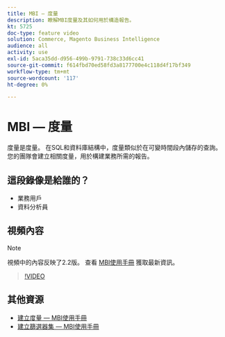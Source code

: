 ```yaml
---
title: MBI — 度量
description: 瞭解MBI度量及其如何用於構造報告。
kt: 5725
doc-type: feature video
solution: Commerce, Magento Business Intelligence
audience: all
activity: use
exl-id: 5aca35dd-d956-499b-9791-738c33d6cc41
source-git-commit: f614fbd70ed58fd3a8177700e4c118d4f17bf349
workflow-type: tm+mt
source-wordcount: '117'
ht-degree: 0%

---
```


# MBI — 度量

度量是度量。 在SQL和資料庫結構中，度量類似於在可變時間段內儲存的查詢。 您的團隊會建立相關度量，用於構建業務所需的報告。

## 這段錄像是給誰的？

- 業務用戶
- 資料分析員

## 視頻內容

>[!NOTE]
>
>視頻中的內容反映了2.2版。 查看 [MBI使用手冊](https://experienceleague.adobe.com/docs/commerce-business-intelligence/mbi/guide-overview.html) 獲取最新資訊。

>[!VIDEO](https://video.tv.adobe.com/v/35980?quality=12&learn=on)

## 其他資源

- [建立度量 — MBI使用手冊](https://experienceleague.adobe.com/docs/commerce-business-intelligence/mbi/build/reports/ess-manage-data-metrics.html)
- [建立篩選器集 — MBI使用手冊](https://experienceleague.adobe.com/docs/commerce-business-intelligence/mbi/build/reports/ess-manage-data-filters.html)
